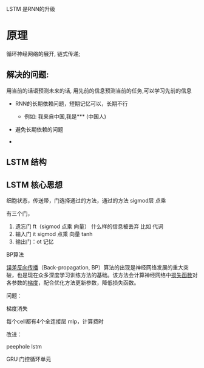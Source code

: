LSTM 是RNN的升级



# 原理

循环神经网络的展开, 链式传递;

## 解决的问题:

用当前的话语预测未来的话, 用先前的信息预测当前的任务,可以学习先前的信息

- RNN的长期依赖问题，短期记忆可以，长期不行

  - 例如: 我来自中国,我是*** (中国人)

- 避免长期依赖的问题
- 

## LSTM 结构

## LSTM 核心思想

细胞状态，传送带，门选择通过的方法，通过的方法 sigmod层 点乘

有三个门，

1. 遗忘门  ft（sigmod  点乘  向量）  什么样的信息被丢弃 比如 代词
2. 输入门  it sigmod 点乘 向量 tanh
3. 输出门：ot 记忆





BP算法

[误差反向传播](https://zhida.zhihu.com/search?content_id=113813177&content_type=Article&match_order=1&q=%E8%AF%AF%E5%B7%AE%E5%8F%8D%E5%90%91%E4%BC%A0%E6%92%AD&zhida_source=entity)（Back-propagation, BP）算法的出现是神经网络发展的重大突破，也是现在众多深度学习训练方法的基础。该方法会计算神经网络中[损失函数](https://zhida.zhihu.com/search?content_id=113813177&content_type=Article&match_order=1&q=%E6%8D%9F%E5%A4%B1%E5%87%BD%E6%95%B0&zhida_source=entity)对各参数的[梯度](https://zhida.zhihu.com/search?content_id=113813177&content_type=Article&match_order=1&q=%E6%A2%AF%E5%BA%A6&zhida_source=entity)，配合优化方法更新参数，降低损失函数。





问题：

梯度消失

每个cell都有4个全连接层 mlp，计算费时



改进：

peephole lstm

GRU  门控循环单元

